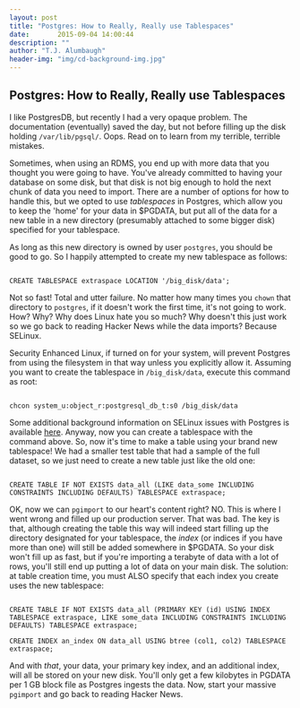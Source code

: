 ```yaml
---
layout: post
title: "Postgres: How to Really, Really use Tablespaces"
date:       2015-09-04 14:00:44
description: ""
author: "T.J. Alumbaugh"
header-img: "img/cd-background-img.jpg"
---
```

<h2 class="section-heading">Postgres: How to Really, Really use Tablespaces</h2>

I like PostgresDB, but recently I had a very opaque problem. The documentation (eventually) saved the day, but not before filling up the disk holding `/var/lib/pgsql/`. Oops. Read on to learn from my terrible, terrible mistakes.

Sometimes, when using an RDMS, you end up with more data that you thought you were going to have. You've already committed to having your database on some disk, but that disk is not big enough to hold the next chunk of data you need to import. There are a number of options for how to handle this, but we opted to use <i>tablespaces</i> in Postgres, which allow you to keep the 'home' for your data in $PGDATA, but put all of the data for a new table in a new directory (presumably attached to some bigger disk) specified for your tablespace.

As long as this new directory is owned by user `postgres`, you should be good to go. So I happily attempted to create my new tablespace as follows:

<code>
CREATE TABLESPACE extraspace LOCATION '/big_disk/data';
</code>

Not so fast! Total and utter failure. No matter how many times you `chown` that directory to `postgres`, if it doesn't work the first time, it's not going to work. How? Why? Why does Linux hate you so much? Why doesn't this just work so we go back to reading Hacker News while the data imports? Because SELinux.

Security Enhanced Linux, if turned on for your system, will prevent Postgres from using the filesystem in that way unless you explicitly allow it. Assuming you want to create the tablespace in `/big_disk/data`, execute this command as root:

<code>
chcon system_u:object_r:postgresql_db_t:s0 /big_disk/data
</code>

Some additional background information on SELinux issues with Postgres is available <a href="http://www.mmtek.com/dp20090929/node/39">here</a>. Anyway, now you can create a tablespace with the command above. So, now it's time to make a table using your brand new tablespace! We had a smaller test table that had a sample of the full dataset, so we just need to create a new table just like the old one:

<code>
CREATE TABLE IF NOT EXISTS data_all (LIKE data_some INCLUDING CONSTRAINTS INCLUDING DEFAULTS) TABLESPACE extraspace;
</code>

OK, now we can `pgimport` to our heart's content right? NO. This is where I went wrong and filled up our production server. That was bad. The key is that, although creating the table this way will indeed start filling up the directory designated for your tablespace, the <i>index</i> (or indices if you have more than one) will still be added somewhere in $PGDATA. So your disk won't fill up as fast, but if you're importing a terabyte of data with a lot of rows, you'll still end up putting a lot of data on your main disk. The solution: at table creation time, you must ALSO specify that each index you create uses the new tablespace:

<code>
CREATE TABLE IF NOT EXISTS data_all (PRIMARY KEY (id) USING INDEX TABLESPACE extraspace, LIKE some_data INCLUDING CONSTRAINTS INCLUDING DEFAULTS) TABLESPACE extraspace;
</code>

<code>
CREATE INDEX an_index ON data_all USING btree (col1, col2) TABLESPACE extraspace;
</code> 

And with <i>that</i>, your data, your primary key index, and an additional index, will all be stored on your new disk. You'll only get a few kilobytes in PGDATA per 1 GB block file as Postgres ingests the data. Now, start your massive `pgimport` and go back to reading Hacker News.
